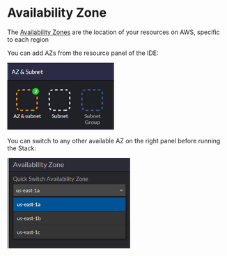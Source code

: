 # Availability Zone

The [Availability Zones](http://docs.aws.amazon.com/AWSEC2/latest/UserGuide/using-regions-availability-zones.html) are the location of your resources on AWS, specific to each region

You can add AZs from the resource panel of the IDE:

![](https://raw.githubusercontent.com/MadeiraCloud/docs-image/master/ide_resource_az.png)

You can switch to any other available AZ on the right panel before running the Stack:

![](https://raw.githubusercontent.com/MadeiraCloud/docs-image/master/ide_property_az_switch.png)
